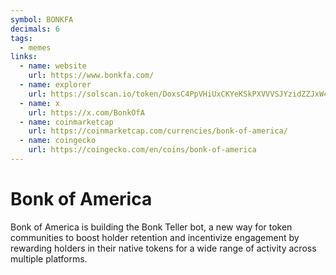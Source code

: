 ```yaml
---
symbol: BONKFA
decimals: 6
tags:
  - memes
links:
  - name: website
    url: https://www.bonkfa.com/
  - name: explorer
    url: https://solscan.io/token/DoxsC4PpVHiUxCKYeKSkPXVVVSJYzidZZJxW4XCFF2t
  - name: x
    url: https://x.com/BonkOfA
  - name: coinmarketcap
    url: https://coinmarketcap.com/currencies/bonk-of-america/
  - name: coingecko
    url: https://coingecko.com/en/coins/bonk-of-america
---
```


# Bonk of America

Bonk of America is building the Bonk Teller bot, a new way for token communities to boost holder retention and incentivize engagement by rewarding holders in their native tokens for a wide range of activity across multiple platforms.
